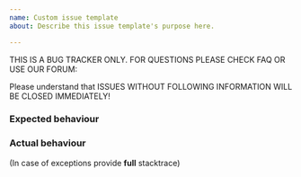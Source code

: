 ```yaml
---
name: Custom issue template
about: Describe this issue template's purpose here.

---
```


THIS IS A BUG TRACKER ONLY. FOR QUESTIONS PLEASE CHECK FAQ OR USE OUR FORUM:

Please understand that ISSUES WITHOUT FOLLOWING INFORMATION WILL BE CLOSED IMMEDIATELY!

### Expected behaviour

### Actual behaviour

(In case of exceptions provide **full** stacktrace)
